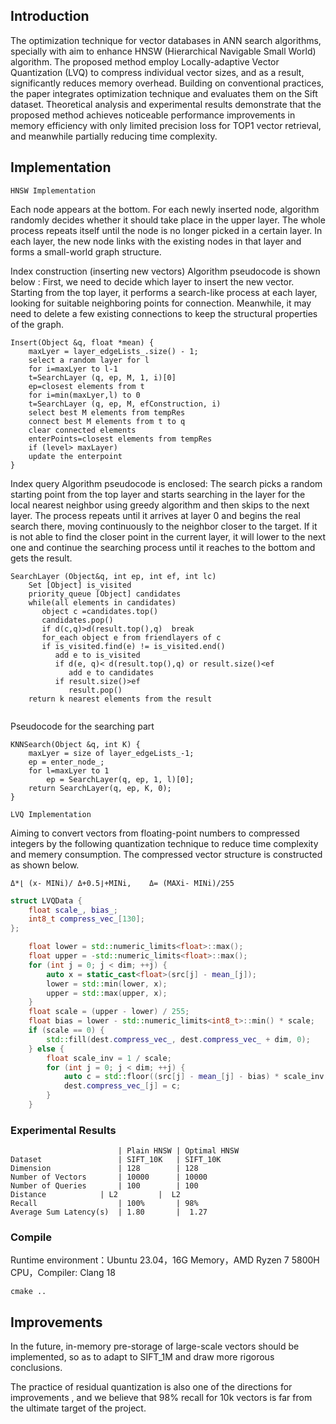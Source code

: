 
## Introduction

 The optimization technique for vector databases in ANN search algorithms, specially with aim to enhance HNSW (Hierarchical Navigable Small World) algorithm. The proposed method employ Locally-adaptive Vector Quantization (LVQ) to compress individual vector sizes, and as a result, significantly reduces memory overhead. Building on conventional practices, the paper integrates optimization technique and evaluates them on the Sift dataset. Theoretical analysis and experimental results demonstrate that the proposed method achieves noticeable performance improvements in memory efficiency with only limited precision loss for TOP1 vector retrieval, and meanwhile partially reducing time complexity.


## Implementation

	HNSW Implementation
Each node appears at the bottom. For each newly inserted node, algorithm randomly decides whether it should take place in the upper layer.  The whole process repeats itself until the node is no longer picked in a certain layer. In each layer, the new node links with the existing nodes in that layer and forms a small-world graph structure. 
 
Index construction (inserting new vectors)
Algorithm pseudocode is shown below : First, we need to decide which layer to insert the new vector. Starting from the top layer, it performs a search-like process at each layer, looking for suitable neighboring points for connection. Meanwhile, it may need to delete a few existing connections to keep the structural properties of the graph.


```
Insert(Object &q, float *mean) {
    maxLyer = layer_edgeLists_.size() - 1;
    select a random layer for l
    for i=maxLyer to l-1 
    t=SearchLayer (q, ep, M, 1, i)[0]  
    ep=closest elements from t
    for i=min(maxLyer,l) to 0
    t=SearchLayer (q, ep, M, efConstruction, i) 
    select best M elements from tempRes
    connect best M elements from t to q 
    clear connected elements 
    enterPoints=closest elements from tempRes 
    if (level> maxLayer) 
    update the enterpoint
}
```

Index query
Algorithm pseudocode is enclosed: The search picks a random starting point from the top layer and starts searching in the layer for the local nearest neighbor using greedy algorithm and then skips to the next layer.  The process repeats until it arrives at layer 0 and begins the real search there, moving continuously to the neighbor closer to the target.  If it is not able to find the closer point in the current layer, it will lower to the next one and continue the searching process until it reaches to the bottom and gets the result.

```
SearchLayer (Object&q, int ep, int ef, int lc) 
    Set [Object] is_visited
    priority_queue [Object] candidates 
    while(all elements in candidates)
       object c =candidates.top() 
       candidates.pop()
       if d(c,q)>d(result.top(),q)  break 
       for_each object e from friendlayers of c 
       if is_visited.find(e) != is_visited.end()
          add e to is_visited 
          if d(e, q)< d(result.top(),q) or result.size()<ef 
             add e to candidates
          if result.size()>ef 
             result.pop()
    return k nearest elements from the result


```
Pseudocode for the searching part
```
KNNSearch(Object &q, int K) {
    maxLyer = size of layer_edgeLists_-1;
    ep = enter_node_;
    for l=maxLyer to 1
        ep = SearchLayer(q, ep, 1, l)[0];
    return SearchLayer(q, ep, K, 0);
}

```


    LVQ Implementation

Aiming to convert vectors from floating-point numbers to compressed integers by the following quantization technique to reduce time complexity and memery consumption. 
The compressed vector structure is constructed as shown below.


```
Δ*⌊︃ (x- MINi)/ Δ+0.5⌋︃+MINi,    Δ= (MAXi- MINi)/255
```

```C++
struct LVQData {
	float scale_, bias_;
	int8_t compress_vec_[130];
};
```
```C++
    float lower = std::numeric_limits<float>::max();
    float upper = -std::numeric_limits<float>::max();
    for (int j = 0; j < dim; ++j) {
        auto x = static_cast<float>(src[j] - mean_[j]);
        lower = std::min(lower, x);
        upper = std::max(upper, x);
    }
    float scale = (upper - lower) / 255;
    float bias = lower - std::numeric_limits<int8_t>::min() * scale;
    if (scale == 0) {
        std::fill(dest.compress_vec_, dest.compress_vec_ + dim, 0);
    } else {
        float scale_inv = 1 / scale;
        for (int j = 0; j < dim; ++j) {
            auto c = std::floor((src[j] - mean_[j] - bias) * scale_inv + 0.5);
            dest.compress_vec_[j] = c;
        }
    }
```


    
### Experimental Results


                            | Plain HNSW | Optimal HNSW
    Dataset                 | SIFT_10K   | SIFT_10K
    Dimension               | 128        | 128   
    Number of Vectors       | 10000      | 10000
    Number of Queries       | 100	     | 100
    Distance	        | L2         |	L2
    Recall	                | 100%       | 98%
    Average Sum Latency(s)  | 1.80       |	1.27

### Compile
Runtime environment：Ubuntu 23.04，16G Memory，AMD Ryzen 7 5800H CPU，Compiler: Clang 18
```
cmake ..
```
## Improvements

In the future, in-memory pre-storage of large-scale vectors should be implemented, so as to adapt to SIFT_1M and draw more rigorous conclusions.

The practice of residual quantization is also one of the directions for improvements , and we believe that 98% recall for 10k vectors is far from the ultimate target of the project.
